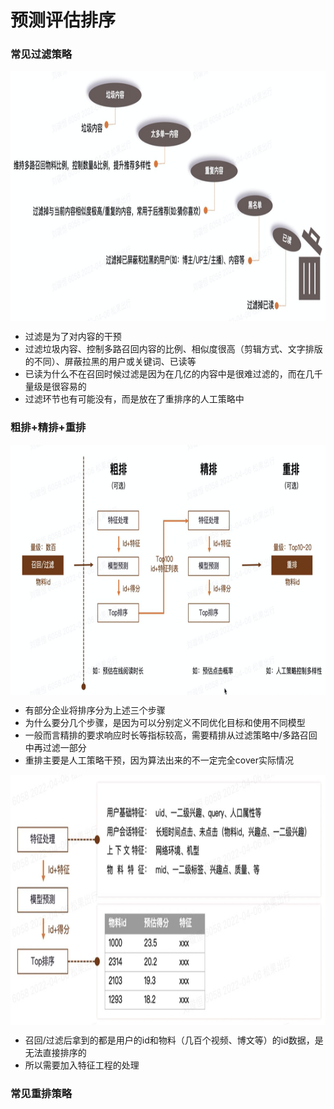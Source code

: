 # 预测评估排序
### 常见过滤策略

<img align="center"  width='800' height='400' src="picture/pipeline13.png"  />

- 过滤是为了对内容的干预 
- 过滤垃圾内容、控制多路召回内容的比例、相似度很高（剪辑方式、文字排版的不同）、屏蔽拉黑的用户或关键词、已读等
- 已读为什么不在召回时候过滤是因为在几亿的内容中是很难过滤的，而在几千量级是很容易的
- 过滤环节也有可能没有，而是放在了重排序的人工策略中

### 粗排+精排+重排

<img align="center"  width='800' height='400' src="picture/pipeline14.png"  />

- 有部分企业将排序分为上述三个步骤
- 为什么要分几个步骤，是因为可以分别定义不同优化目标和使用不同模型
- 一般而言精排的要求响应时长等指标较高，需要精排从过滤策略中/多路召回中再过滤一部分
- 重排主要是人工策略干预，因为算法出来的不一定完全cover实际情况

<img align="center"  width='800' height='400' src="picture/pipeline15.png"  />

- 召回/过滤后拿到的都是用户的id和物料（几百个视频、博文等）的id数据，是无法直接排序的
- 所以需要加入特征工程的处理

### 常见重排策略